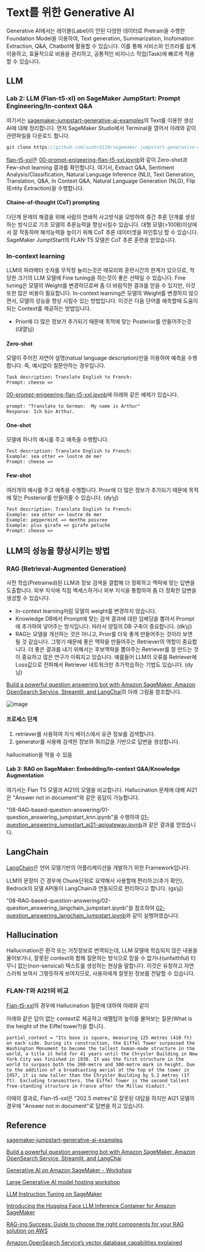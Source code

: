 # Text를 위한 Generative AI

Generative AI에서는 레이블(Label)이 안된 다양한 데이터로 Pretrain을 수행한 Foundation Model을 이용하여, Text generation, Summarization, Inofomation Extraction, Q&A, Chatbot에 활용할 수 있습니다. 이를 통해 서비스와 인프라를 쉽게 이용하고, 효율적으로 비용을 관리하고, 공통적인 비지니스 작업(Task)에 빠르게 적용할 수 있습니다. 







## LLM

### Lab 2: LLM (Flan-t5-xl) on SageMaker JumpStart: Prompt Engineering/In-context Q&A

여기서는 [sagemaker-jumpstart-generative-ai-examples](https://github.com/sunbc0120/sagemaker-jumpstart-generative-ai-examples)의 Text를 이용한 생성 AI에 대해 정리합니다. 먼저 SageMaker Studio에서 Terminal을 열어서 아래와 같이 관련파일을 다운로드 합니다.

```java
git clone https://github.com/sunbc0120/sagemaker-jumpstart-generative-ai-examples
```

[flan-t5-xxl](https://github.com/kyopark2014/generative-ai-for-text/blob/main/lab2-LLM-Flan.md)은 [00-prompt-enigeering-flan-t5-xxl.ipynb](https://github.com/kyopark2014/generative-ai-for-text/blob/main/notebook/00-prompt-enigeering-flan-t5-xxl.ipynb)와 같이 Zero-shot과 Few-shot learning 결과를 확인합니다. 여기서, Extract Q&A, Sentiment Analysis/Classification, Natural Language Inference (NLI), Text Generation, Translation, Q&A, In Context Q&A, Natural Language Generation (NLG), Flip (Entity Extraction)을 수행합니다.

#### Chaine-of-thought (CoT) prompting

다단계 문제의 해결을 위해 사람의 연쇄적 사고방식을 모방하여 중간 추론 단계를 생성하는 방식으로 기초 모델의 추론능력을 향상시킬수 있습니다. 대형 모델(>100B)이상에서 잘 작동하며 해석능력을 높이기 위해 CoT 추론 데이터셋을 파인튜닝 할 수 있습니다. SageMaker JumptStart의 FLAN-T5 모델은 CoT 추론 훈련을 받았습니다.



### In-context learning

LLM의 파라메터 숫자를 무작정 늘리는것은 메모리와 훈련시간의 한계가 있으므로, 적당한 크기의 LLM 모델에 Fine tuning을 하는것이 좋은 선택일 수 있습니다. Fine tuning은 모델의 Weight를 변경하므로써 좀 더 바람직한 결과를 얻을 수 있지만, 이것 또한 많은 비용이 필요합니다. In-context learning은 모델의 Weight를 변경하지 않으면서, 모델의 성능을 향상 시킬수 있는 방법입니다. 이것은 다음 단어를 예측할때 도움이 되는 Context를 제공하는 방법입니다.

- Prior에 더 많은 정보가 추가되기 때문에 목적에 맞는 Posterior를 만들어주는것 (대열님)

#### Zero-shot

모델이 주어진 자연어 설명(natual language description)만을 이용하여 예측을 수행합니다. 즉, 예시없이 질문만하는 경우입니다.

```text
Task description: Translate English to French:
Prompt: cheese =>
```

[00-prompt-enigeering-flan-t5-xxl.ipynb](https://github.com/kyopark2014/generative-ai-for-text/blob/main/notebook/00-prompt-enigeering-flan-t5-xxl.ipynb)에 아래와 같은 예제가 있습니다.

```text
prompt: "Translate to German:  My name is Arthur"
Response: Ich bin Arthur.
```

#### One-shot

모델에 하나의 예시를 주고 예측을 수행합니다. 

```text
Test description: Translate English to French:
Example: sea otter => loutre de mer
Prompt: cheese =>
```

#### Few-shot

여러개의 예시를 주고 예측을 수행합니다. Prior에 더 많은 정보가 추가되기 때문에 목적에 맞는 Posterior를 만들어줄 수 있습니다. (dy님)

```text
Test description: Translate English to French:
Example: sea otter => loutre de mer
Example: peppermint => menthe poivree
Example: plus girafe => girafe peluche
Prompt: cheese =>
```


## LLM의 성능을 향상시키는 방법





### RAG (Retrieval-Augmented Generation)

사전 학습(Pretrained)된 LLM과 정보 검색을 결합해 더 정확하고 맥락에 맞는 답변을 도출합니다. 외부 지식에 직접 액세스하거나 외부 지식을 통합하여 좀 더 정확한 답변을 생성할 수 있습니다.

- In-context learning처럼 모델의 weight를 변경하지 않습니다.
- Knowledge DB에서 Prompt에 맞는 검색 결과에 대한 임베딩을 뽑아서 Prompt에 추가하여 넣어주는 방식입니다. 따라서 양질의 DB 구축이 중요합니다. (dk님)
- RAG는 모델을 개선하는 것은 아니고, Prior를 더욱 좋게 만들어주는 것이라 보면 될 것 같습니다. 그렇기 때문에 좋은 맥락을 만들어주는 Retriever의 역할이 중요합니다. 더 좋은 결과를 내기 위해서는 후보맥락을 뽑아주는 Retriever를 잘 만드는 것이 중요하고 많은 연구가 이뤄지고 있습니다. 예를들어 LLM의 오류를 Retriever에 Loss값으로 전파해서 Retriever 네트워크만 추가학습하는 기법도 있습니다. (dy님)

[Build a powerful question answering bot with Amazon SageMaker, Amazon OpenSearch Service, Streamlit, and LangChai](https://aws.amazon.com/ko/blogs/machine-learning/build-a-powerful-question-answering-bot-with-amazon-sagemaker-amazon-opensearch-service-streamlit-and-langchain/?sc_channel=sm&sc_campaign=Machine_Learning&sc_publisher=LINKEDIN&sc_geo=GLOBAL&sc_outcome=awareness&trk=machine_learning&linkId=219734484)의 아래 그림을 참조합니다.


![image](https://github.com/kyopark2014/generative-ai-for-text/assets/52392004/ca6ea655-af88-4de5-9c37-b807db6c12da)


#### 프로세스 단계

1) retriever를 사용하여 지식 베이스에서 유관 정보를 검색합니다.
2) generator를 사용해 검색한 정보와 쿼리값을 기반으로 답변을 생성합니다. 


hallucination을 막을 수 있음

#### Lab 3: RAG on SageMaker: Embedding/In-context Q&A/Knowledge Augmentation

여기서는 Flan T5 모델과 AI21의 모델을 비교합니다. Hallucination 문제에 대해 AI21은 "Answer not in document"와 같은 응답이 가능합니다.

"08-RAG-based-question-answering/01-question_answerIng_jumpstart_knn.ipynb"을 수행하여 [01-question_answering_jumpstart_ai21-apigateway.ipynb](https://github.com/kyopark2014/generative-ai-for-text/blob/main/notebook/01-question_answering_jumpstart_ai21-apigateway.ipynb)과 같은 결과를 얻었습니다.

## LangChain 

[LangChain](https://python.langchain.com/en/latest/index.html)은 언어 모델기반의 어플리케이션을 개발하기 위한 Framework입니다.

LLM의 문장이 긴 경우에 Chunk단위로 요약해서 사용할때 편리하고(추가 확인), Bedrock의 모델 API들이 LangChain과 연동되므로 편리하다고 합니다. (gs님)

"08-RAG-based-question-answering/02-question_answering_langchain_jumpstart.ipynb"을 참조하여 [02-question_answering_langchain_jumpstart.ipynb](https://github.com/sunbc0120/sagemaker-jumpstart-generative-ai-examples/blob/main/08-RAG-based-question-answering/02-question_answering_langchain_jumpstart.ipynb)와 같이 실행하였습니다.

## Hallucination

Hallucination은 환각 또는 거짓정보로 번역되는데, LLM 모델에 학습되지 않은 내용을 물어보거나, 잘못된 context와 함께 질문하는 방식으로 믿을 수 없거나(unfaithful) 터무니 없는(non-sensical) 텍스트를 생성하는 현상을 말합니다. 이것은 유창하고 자연스러워 보여서 그렇듯하게 보여지므로, 사용자에게 잘못된 정보를 전달할 수 있습니다.

### FLAN-T와 AI21의 비교

[Flan-t5-xxl](https://github.com/kyopark2014/generative-ai-for-text/blob/main/notebook/01-question_answering_jumpstart_ai21-apigateway.ipynb)의 경우에 Hallucination 질문에 대하여 아래와 같이 

아래와 같은 답이 없는 context로 제공하고 에펠탑의 높이를 물어보는 질문(What is the height of the Eiffel tower?)을 합니다.

```text
partial_context = "Its base is square, measuring 125 metres (410 ft) on each side. During its construction, the Eiffel Tower surpassed the Washington Monument to become the tallest human-made structure in the world, a title it held for 41 years until the Chrysler Building in New York City was finished in 1930. It was the first structure in the world to surpass both the 200-metre and 300-metre mark in height. Due to the addition of a broadcasting aerial at the top of the tower in 1957, it is now taller than the Chrysler Building by 5.2 metres (17 ft). Excluding transmitters, the Eiffel Tower is the second tallest free-standing structure in France after the Millau Viaduct."
```

이때의 결과로, Flan-t5-xxl은 "202.5 metres"로 잘못된 대답을 하지만 AI21 모델의 경우에 "Answer not in document"로 답변을 하고 있습니다. 



## Reference 

[sagemaker-jumpstart-generative-ai-examples](https://github.com/sunbc0120/sagemaker-jumpstart-generative-ai-examples)

[Build a powerful question answering bot with Amazon SageMaker, Amazon OpenSearch Service, Streamlit, and LangChai](https://aws.amazon.com/ko/blogs/machine-learning/build-a-powerful-question-answering-bot-with-amazon-sagemaker-amazon-opensearch-service-streamlit-and-langchain/?sc_channel=sm&sc_campaign=Machine_Learning&sc_publisher=LINKEDIN&sc_geo=GLOBAL&sc_outcome=awareness&trk=machine_learning&linkId=219734484)

[Generative AI on Amazon SageMaker - Workshop](https://catalog.us-east-1.prod.workshops.aws/workshops/972fd252-36e5-4eed-8608-743e84957f8e/en-US)

[Large Generative AI model hosting workshop](https://catalog.us-east-1.prod.workshops.aws/workshops/bb62b5d7-313f-4733-88cd-9c1aa41c724d/en-US)

[LLM Instruction Tuning on SageMaker](https://github.com/aws-samples/aws-ml-jp/blob/main/tasks/generative-ai/text-to-text/fine-tuning/instruction-tuning/README_en.md)

[Introducing the Hugging Face LLM Inference Container for Amazon SageMaker](https://huggingface.co/blog/sagemaker-huggingface-llm)

[RAG-ing Success: Guide to choose the right components for your RAG solution on AWS](https://medium.com/@pandey.vikesh/rag-ing-success-guide-to-choose-the-right-components-for-your-rag-solution-on-aws-223b9d4c7280)

[Amazon OpenSearch Service’s vector database capabilities explained](https://aws.amazon.com/ko/blogs/big-data/amazon-opensearch-services-vector-database-capabilities-explained/)


